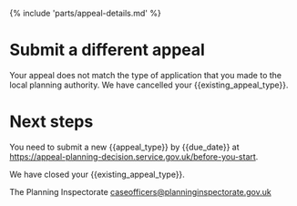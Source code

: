 {% include 'parts/appeal-details.md' %}

# Submit a different appeal

Your appeal does not match the type of application that you made to the local planning authority. We have cancelled your {{existing_appeal_type}}.

# Next steps

You need to submit a new {{appeal_type}} by {{due_date}} at https://appeal-planning-decision.service.gov.uk/before-you-start.

We have closed your {{existing_appeal_type}}.

The Planning Inspectorate
caseofficers@planninginspectorate.gov.uk

